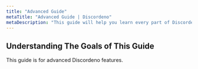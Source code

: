 ```yaml
---
title: "Advanced Guide"
metaTitle: "Advanced Guide | Discordeno"
metaDescription: "This guide will help you learn every part of Discordeno, Advanced to create your own bot as you wish."
---
```


## Understanding The Goals of This Guide

This guide is for advanced Discordeno features.
